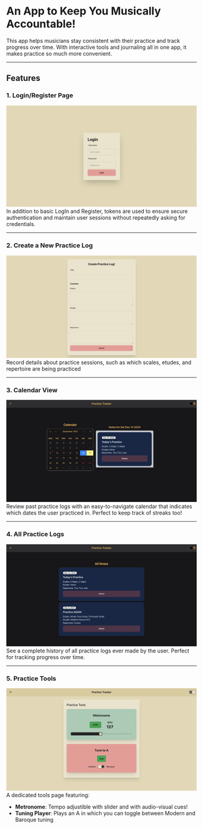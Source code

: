 # An App to Keep You Musically Accountable!

This app helps musicians stay consistent with their practice and track progress over time. With interactive tools and journaling all in one app, it makes practice so much more convenient.

---

## Features

### 1. **Login/Register Page**

![Login Page](/readmeimg/login.png)
In addition to basic LogIn and Register, tokens are used to ensure secure authentication and maintain user sessions without repeatedly asking for credentials.

---

### 2. **Create a New Practice Log**

![New Practice Log](/readmeimg/newentry.png)
Record details about practice sessions, such as which scales, etudes, and repertoire are being practiced

---

### 3. **Calendar View**

![Calendar View](/readmeimg/calendar.png)
Review past practice logs with an easy-to-navigate calendar that indicates which dates the user practiced in. Perfect to keep track of streaks too!

---

### 4. **All Practice Logs**

![All Practice Logs](/readmeimg/all.png)
See a complete history of all practice logs ever made by the user. Perfect for tracking progress over time.

---

### 5. **Practice Tools**

![Practice Tools](/readmeimg/tools.png)
A dedicated tools page featuring:

- **Metronome**: Tempo adjustible with slider and with audio-visual cues!
- **Tuning Player**: Plays an A in which you can toggle between Modern and Baroque tuning
